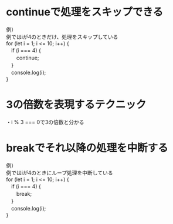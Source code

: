 # continueで処理をスキップできる
例）  
例ではiが4のときだけ、処理をスキップしている  
for (let i = 1; i <= 10; i++) {  
　if (i === 4) {  
　　continue;  
　}  
　console.log(i);  
}

# 3の倍数を表現するテクニック
・i % 3 === 0で3の倍数と分かる

# breakでそれ以降の処理を中断する
例）  
例ではiが4のときにループ処理を中断している  
for (let i = 1; i <= 10; i++) {  
　if (i === 4) {  
　　break;  
　}  
　console.log(i);  
}  
